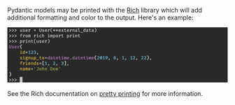 Pydantic models may be printed with the [Rich](https://github.com/willmcgugan/rich) library which will add additional formatting and color to the output. Here's an example:

![Printing Pydantic models with Rich](../img/rich_pydantic.png)

See the Rich documentation on [pretty printing](https://rich.readthedocs.io/en/latest/pretty.html) for more information.
